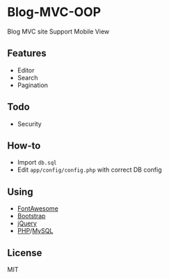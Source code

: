 # Blog-MVC-OOP
Blog MVC site
Support Mobile View

## Features
* Editor
* Search
* Pagination

## Todo
* Security

## How-to
* Import <code>db.sql</code>
* Edit <code>app/config/config.php</code> with correct DB config

## Using

* <a href="http://fontawesome.io/">FontAwesome</a>
* <a href="https://getbootstrap.com/">Bootstrap</a>
* <a href="http://jquery.com/">jQuery</a>
* <a href="http://php.net/">PHP</a>/<a href="http://mysql.com/">MySQL</a>

## License
MIT